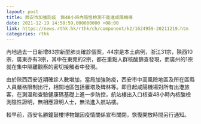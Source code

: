 ```yaml
---
layout: post
title: 西安市加強防疫　無48小時內陰性檢測不能進咸陽機場
date: 2021-12-19 14:58:59.000000000 +08:00
link: https://news.rthk.hk/rthk/ch/component/k2/1624959-20211219.htm
categories: rthk
---
```


內地過去一日新增83宗新型肺炎確診個案，44宗是本土病例，浙江31宗，陝西10宗，廣東亦有3宗，其中在東莞的2宗，都在重點人群核酸篩查發現，而廣州的1宗就在集中隔離觀察的密切接觸者中發現。

由於陝西西安近期確診人數增加，當局加強防疫，西安市中高風險地區及所在區縣人員嚴格限制出行，相關地區包括雁塔及碑林等。即日起咸陽機場對所有出港旅客，在測溫和查驗健康碼基礎上進一步防控，航站樓出入口核查48小時內核酸檢測陰性證明，無相應證明人士，無法進入航站樓。

較早前，西安名勝鐘鼓樓博物館因疫情關係宣布關閉，恢復開放時間另行通知。
